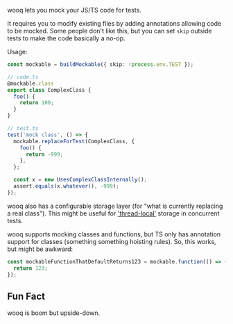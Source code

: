 wooq lets you mock your JS/TS code for tests.

It requires you to modify existing files by adding annotations allowing code to be mocked.
Some people don't like this, but you can set `skip` outside tests to make the code basically a no-op.

Usage:

```ts
const mockable = buildMockable({ skip: !process.env.TEST });

// code.ts
@mockable.class
export class ComplexClass {
  foo() {
    return 100;
  }
}

// test.ts
test('mock class', () => {
  mockable.replaceForTest(ComplexClass, {
    foo() {
      return -999;
    },
  };

  const x = new UsesComplexClassInternally();
  assert.equals(x.whatever(), -999);
});
```

wooq also has a configurable storage layer (for "what is currently replacing a real class").
This might be useful for ['thread-local'](https://nodejs.org/api/async_context.html) storage in concurrent tests.

wooq supports mocking classes and functions, but TS only has annotation support for classes (something something hoisting rules).
So, this works, but might be awkward:

```ts
const mockableFunctionThatDefaultReturns123 = mockable.function(() => {
  return 123;
});
```

## Fun Fact

wooq is boom but upside-down.
